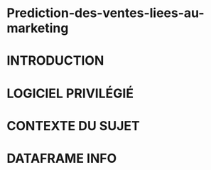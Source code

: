 # Prediction-des-ventes-liees-au-marketing

# INTRODUCTION

# LOGICIEL PRIVILÉGIÉ

# CONTEXTE DU SUJET

# DATAFRAME INFO
